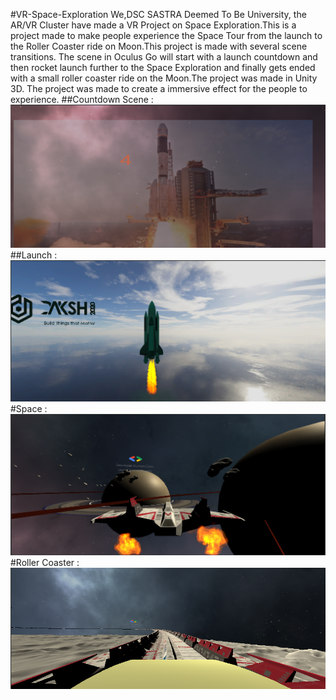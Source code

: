 #VR-Space-Exploration
We,DSC SASTRA Deemed To Be University, the AR/VR Cluster have made a VR Project on Space Exploration.This is a project made to make people experience the Space Tour from the launch to the Roller Coaster ride on Moon.This project is made with several scene transitions.
                       The scene in Oculus Go will start with a launch countdown and then rocket launch further to the Space Exploration and finally gets ended with a small roller coaster ride on the Moon.The project was made in Unity 3D.
                       The project was made to create a immersive effect for the people to experience.
                       ##Countdown Scene :
                       ![](Images/countdown.png)
                       ##Launch :
                       ![](Images/launch.png)
                       #Space :
 ![](Images/solarsystem.png)
 #Roller Coaster : 
 ![](Images/rollercoaster.png)

